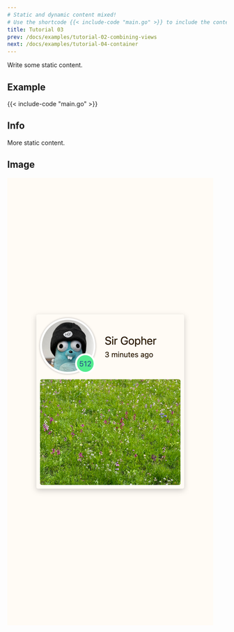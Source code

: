 ```yaml
---
# Static and dynamic content mixed!
# Use the shortcode {{< include-code "main.go" >}} to include the content of the file as a go-code block.
title: Tutorial 03
prev: /docs/examples/tutorial-02-combining-views
next: /docs/examples/tutorial-04-container
---
```


Write some static content.

## Example
{{< include-code "main.go" >}}

## Info
More static content.

## Image
![](screenshot-01.png)
